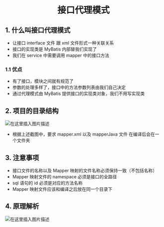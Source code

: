 <h1 align = "center">接口代理模式</h1>

## 1. 什么叫接口代理模式

- 让接口 interface 文件 跟 xml 文件形式一种关联关系
- 接口的实现类是 MyBatis 内部替我们实现了
- 我们在 service 中需要调用 mapper 中的接口方法

### 1.1 优点

- 有了接口，模块之间就有规范了
- 参数的处理多样了，接口中的方法参数列表由我们自己决定
- 通过代理模式由 MyBatis 提供接口的实现类对象，我们不用写实现类

## 2. 项目的目录结构

![在这里插入图片描述](https://img-blog.csdnimg.cn/cfda77e7c66f4586b88b6974ccad2979.png)

- 根据上述截图中，要求 mapper.xml 以及 mapperJava 文件 在编译后会在一个文件夹

## 3. 注意事项

- 接口文件的名称以及 Mapper 映射的文件名称必须保持一致（不包括名称）
- Mapper 映射文件的 namespace 必须是接口的全路径
- sql 语句的 id 必须是对应的方法名称
- Mapper 映射文件应该和编译之后放在同一个目录下

## 4. 原理解析

![在这里插入图片描述](https://img-blog.csdnimg.cn/a4a6854904ce40b78b2d826b599584e1.png)
